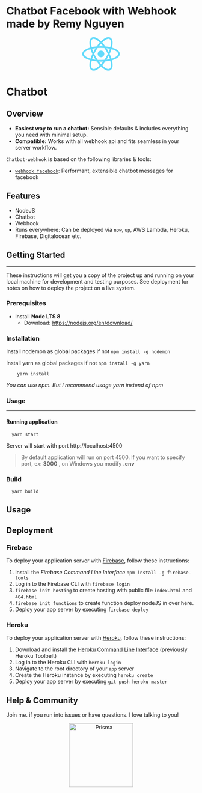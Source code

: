 # Chatbot Facebook with Webhook made by Remy Nguyen
<p align="center"><img src="data:image/svg+xml;base64,PHN2ZyB4bWxucz0iaHR0cDovL3d3dy53My5vcmcvMjAwMC9zdmciIHZpZXdCb3g9Ii0xMS41IC0xMC4yMzE3NCAyMyAyMC40NjM0OCI+CiAgPHRpdGxlPlJlYWN0IExvZ288L3RpdGxlPgogIDxjaXJjbGUgY3g9IjAiIGN5PSIwIiByPSIyLjA1IiBmaWxsPSIjNjFkYWZiIi8+CiAgPGcgc3Ryb2tlPSIjNjFkYWZiIiBzdHJva2Utd2lkdGg9IjEiIGZpbGw9Im5vbmUiPgogICAgPGVsbGlwc2Ugcng9IjExIiByeT0iNC4yIi8+CiAgICA8ZWxsaXBzZSByeD0iMTEiIHJ5PSI0LjIiIHRyYW5zZm9ybT0icm90YXRlKDYwKSIvPgogICAgPGVsbGlwc2Ugcng9IjExIiByeT0iNC4yIiB0cmFuc2Zvcm09InJvdGF0ZSgxMjApIi8+CiAgPC9nPgo8L3N2Zz4K" width="100" /></p>

# Chatbot
## Overview

* **Easiest way to run a chatbot:** Sensible defaults & includes everything you need with minimal setup.
* **Compatible:** Works with all webhook api and fits seamless in your server workflow.

`Chatbot-webhook` is based on the following libraries & tools:

* [`webhook facebook`](https://developers.facebook.com/docs/messenger-platform/introduction): Performant, extensible chatbot 
messages for facebook

## Features

* NodeJS
* Chatbot
* Webhook
* Runs everywhere: Can be deployed via `now`, `up`, AWS Lambda, Heroku, Firebase, Digitalocean etc.


## Getting Started
***
These instructions will get you a copy of the project up and running on your local machine for development and testing purposes. See deployment for notes on how to deploy the project on a live system.

### Prerequisites

- Install **Node LTS 8** 
  - Download: https://nodejs.org/en/download/


### Installation
  Install nodemon as global packages if not ``` npm install -g nodemon ```
  
  Install yarn as global packages if not ``` npm install -g yarn ```
```
    yarn install
```

*You can use npm. But I recommend usage yarn instend of npm*

### Usage
***

#### Running application

```
  yarn start
```

Server will start with port http://localhost:4500

> By default application will run on port 4500. If you want to specify port, ex: **3000** , on Windows you modify **.env**

### Build

```
  yarn build
```

## Usage

## Deployment

### Firebase

To deploy your application server with [Firebase](https://firebase.google.com/docs/web/setup?authuser=0#host_your_web_app_using_firebase_hosting), follow these instructions:

1.  Install the *Firebase Command Line Interface* `npm install -g firebase-tools`
2.  Log in to the Firebase CLI with `firebase login`
3.  `firebase init hosting` to create hosting with public file `index.html` and `404.html` 
3.  `firebase init functions` to create function deploy nodeJS in over here.
5.  Deploy your app server by executing `firebase deploy`

### Heroku

To deploy your application server with [Heroku](https://heroku.com), follow these instructions:

1.  Download and install the [Heroku Command Line Interface](https://devcenter.heroku.com/articles/heroku-cli#download-and-install) (previously Heroku Toolbelt)
2.  Log in to the Heroku CLI with `heroku login`
3.  Navigate to the root directory of your `app` server
4.  Create the Heroku instance by executing `heroku create`
5.  Deploy your app server by executing `git push heroku master`

## Help & Community

Join me. if you run into issues or have questions. I love talking to you!

<p align="center"><a href="https://oss.prisma.io"><img src="https://imgur.com/IMU2ERq.png" alt="Prisma" height="170px"></a></p>
